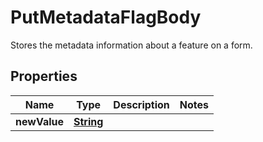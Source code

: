 

# PutMetadataFlagBody

Stores the metadata information about a feature on a form.

## Properties

| Name | Type | Description | Notes |
|------------ | ------------- | ------------- | -------------|
|**newValue** | [**String**](String.md) |  |  |



